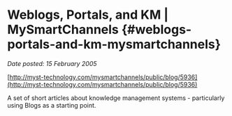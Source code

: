 # Weblogs, Portals, and KM | MySmartChannels {#weblogs-portals-and-km-mysmartchannels}

_Date posted: 15 February 2005_

[http://myst-technology.com/mysmartchannels/public/blog/5936](http://myst-technology.com/mysmartchannels/public/blog/5936)

A set of short articles about knowledge management systems - particularly using Blogs as a starting point.